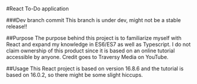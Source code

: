#React To-Do application

###Dev branch commit
This branch is under dev, might not be a stable release!!

##Purpose
The purpose behind this project is to familiarize myself with React and expand my knowledge in ES6/ES7 as well as Typescript. I do not claim ownership of this product since it is based on an online tutorial accessible by anyone. Credit goes to Traversy Media on YouTube.

##Usage
This React project is based on version 16.8.6 and the tutorial is based on 16.0.2, so there might be some slight hiccups.